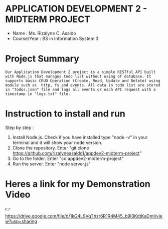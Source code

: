 
# APPLICATION DEVELOPMENT 2 - MIDTERM PROJECT

- Name : Ms. Rizalyne C. Asaldo
- Course/Year : BS in Information System 3


# Project Summary

	Our Application Development 2 project is a simple RESTful API built with Node.js that manages todo list without using of database. It supports basic CRUD Operation (Create, Read, Update and Delete) using module such as  http, fs and events. All data in todo list are stored in "todos.json" file and logs all events or each API request with a timestamp in "logs.txt" file.


# Instruction to install and run

Step by step :
1. Install Node.js. Check if you have installed type "node -v" in your terminal and it will show your node version. 
2. Clone the repository. Enter "git clone https://github.com/rizalyneasaldo1/appdev2-midterm-project"
3. Go to the folder. Enter "cd appdev2-midterm-project"
4. Run the server. Enter "node server.js"


# Heres a link for my Demonstration Video
👉 https://drive.google.com/file/d/1kG4L9VqThzr6R1R4M45_b9I3KdtKaDmI/view?usp=sharing


